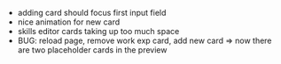 - adding card should focus first input field
- nice animation for new card
- skills editor cards taking up too much space
- BUG: reload page, remove work exp card, add new card => now there are two placeholder cards in the preview
